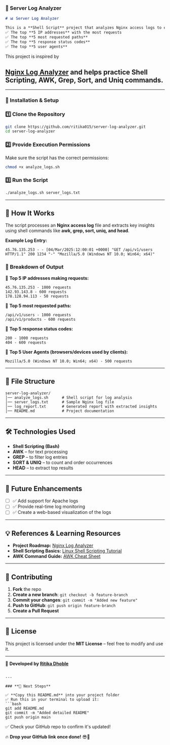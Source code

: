 
### **📜 Server Log Analyzer**  

```markdown
# 📊 Server Log Analyzer  

This is a **Shell Script** project that analyzes Nginx access logs to extract meaningful insights such as:  
✅ The top **5 IP addresses** with the most requests  
✅ The top **5 most requested paths**  
✅ The top **5 response status codes**  
✅ The top **5 user agents**  
```

This project is inspired by

## **[Nginx Log Analyzer](https://roadmap.sh/projects/nginx-log-analyser)** and helps practice **Shell Scripting, AWK, Grep, Sort, and Uniq** commands.  

---

### 🔧 Installation & Setup  

### **1️⃣ Clone the Repository**  
```bash
git clone https://github.com/ritika015/server-log-analyzer.git
cd server-log-analyzer
```

### **2️⃣ Provide Execution Permissions**  
Make sure the script has the correct permissions:  
```bash
chmod +x analyze_logs.sh
```

### **3️⃣ Run the Script**  
```bash
./analyze_logs.sh server_logs.txt
```

---

## 📜 How It Works  

The script processes an **Nginx access log** file and extracts key insights using shell commands like **awk, grep, sort, uniq, and head**.

**Example Log Entry:**  
```
45.76.135.253 - - [04/Mar/2025:12:00:01 +0000] "GET /api/v1/users HTTP/1.1" 200 1234 "-" "Mozilla/5.0 (Windows NT 10.0; Win64; x64)"
```

### **🔹 Breakdown of Output**  

📌 **Top 5 IP addresses making requests:**  
```
45.76.135.253 - 1000 requests
142.93.143.8 - 600 requests
178.128.94.113 - 50 requests
```

📌 **Top 5 most requested paths:**  
```
/api/v1/users - 1000 requests
/api/v1/products - 600 requests
```

📌 **Top 5 response status codes:**  
```
200 - 1000 requests
404 - 600 requests
```

📌 **Top 5 User Agents (browsers/devices used by clients):**  
```
Mozilla/5.0 (Windows NT 10.0; Win64; x64) - 500 requests
```

---

## 📂 File Structure  

```
server-log-analyzer/
│── analyze_logs.sh      # Shell script for log analysis
│── server_logs.txt      # Sample Nginx log file
│── log_report.txt       # Generated report with extracted insights
│── README.md            # Project documentation
```

---

## 🛠️ Technologies Used  

- **Shell Scripting (Bash)**
- **AWK** – for text processing  
- **GREP** – to filter log entries  
- **SORT & UNIQ** – to count and order occurrences  
- **HEAD** – to extract top results  

---

## 🎯 Future Enhancements  

- [ ] ✅ Add support for Apache logs  
- [ ] ✅ Provide real-time log monitoring  
- [ ] ✅ Create a web-based visualization of the logs  

---

## 💡 References & Learning Resources  

- **Project Roadmap:** [Nginx Log Analyzer](https://roadmap.sh/projects/nginx-log-analyser)  
- **Shell Scripting Basics:** [Linux Shell Scripting Tutorial](https://www.shellscript.sh/)  
- **AWK Command Guide:** [AWK Cheat Sheet](https://www.gnu.org/software/gawk/manual/gawk.html)  

---

## 🤝 Contributing  

1. **Fork** the repo  
2. **Create a new branch**: `git checkout -b feature-branch`  
3. **Commit your changes**: `git commit -m "Added new feature"`  
4. **Push to GitHub**: `git push origin feature-branch`  
5. **Create a Pull Request**  

---

## 📄 License  

This project is licensed under the **MIT License** – feel free to modify and use it.  

---

🚀 **Developed by [Ritika Dhoble](https://github.com/ritika015)**  
```

---

### **📌 Next Steps**  

✅ **Copy this README.md** into your project folder  
✅ Run this in your terminal to upload it:  
```bash
git add README.md
git commit -m "Added detailed README"
git push origin main
```
✅ Check your GitHub repo to confirm it's updated!  

🔥 **Drop your GitHub link once done!** 😎🚀
